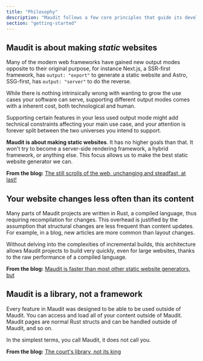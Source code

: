 ```yaml
---
title: "Philosophy"
description: "Maudit follows a few core principles that guide its development and design"
section: "getting-started"
---
```


## Maudit is about making _static_ websites

Many of the modern web frameworks have gained new output modes opposite to their original purpose, for instance Next.js, a SSR-first framework, has `output: "export"` to generate a static website and Astro, SSG-first, has `output: "server"` to do the reverse.

While there is nothing intrinsically wrong with wanting to grow the use cases your software can serve, supporting different output modes comes with a inherent cost, both technological and human.

Supporting certain features in your less used output mode might add technical constraints affecting your main use case, and your attention is forever split between the two universes you intend to support.

**Maudit is about making static websites**. It has no higher goals than that. It won't try to become a server-side rendering framework, a hybrid framework, or anything else. This focus allows us to make the best static website generator we can.

**From the blog:** [The still scrolls of the web, unchanging and steadfast, at last!](/news/for-static-websites/)

## Your website changes less often than its content

Many parts of Maudit projects are written in Rust, a compiled language, thus requiring recompilation for changes. This overhead is justified by the assumption that structural changes are less frequent than content updates. For example, in a blog, new articles are more common than layout changes.

Without delving into the complexities of incremental builds, this architecture allows Maudit projects to build very quickly, even for large websites, thanks to the raw performance of a compiled language.

**From the blog:** [Maudit is faster than most other static website generators, but](/news/maudit-compile-time/)

## Maudit is a library, not a framework

Every feature in Maudit was designed to be able to be used outside of Maudit. You can access and load all of your content outside of Maudit. Maudit pages are normal Rust structs and can be handled outside of Maudit, and so on.

In the simplest terms, you call Maudit, it does not call you.

**From the blog:** [The court's library, not its king](/news/maudit-library/)
